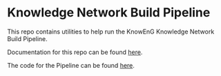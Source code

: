 # Knowledge Network Build Pipeline

This repo contains utilities to help run the KnowEnG Knowledge Network Build Pipeline.

Documentation for this repo can be found [here](http://knowredis.knoweng.org/#user-documentation).

The code for the Pipeline can be found [here](https://github.com/knoweng/KN_Builder/).
